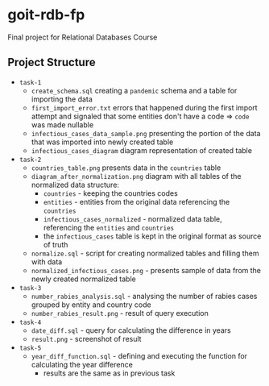 # goit-rdb-fp
Final project for Relational Databases Course 

## Project Structure
* `task-1`
  * `create_schema.sql` creating a `pandemic` schema and a table for importing the data
  * `first_import_error.txt` errors that happened during the first import attempt and signaled that some entities don't have a code => `code` was made nullable
  * `infectious_cases_data_sample.png` presenting the portion of the data that was imported into newly created table
  * `infectious_cases_diagram` diagram representation of created table
* `task-2`
  * `countries_table.png` presents data in the `countries` table
  * `diagram_after_normalization.png` diagram with all tables of the normalized data structure:
    * `countries` - keeping the countries codes
    * `entities` - entities from the original data referencing the `countries`
    * `infectious_cases_normalized` - normalized data table, referencing the `entities` and `countries`
    * the `infectious_cases` table is kept in the original format as source of truth
  * `normalize.sql` - script for creating normalized tables and filling them with data
  * `normalized_infectious_cases.png` - presents sample of data from the newly created normalized table
* `task-3`
  * `number_rabies_analysis.sql` - analysing the number of rabies cases grouped by entity and country code
  * `number_rabies_result.png` - result of query execution
* `task-4`
  * `date_diff.sql` - query for calculating the difference in years
  * `result.png` - screenshot of result
* `task-5`
  * `year_diff_function.sql` - defining and executing the function for calculating the year difference
    * results are the same as in previous task